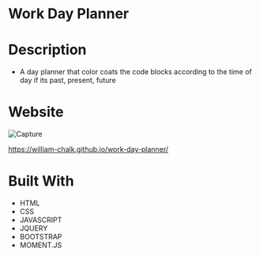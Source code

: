 # Work Day Planner

# Description
- A day planner that color coats the code blocks according to the time of day if its past, present, future

# Website
![Capture](https://user-images.githubusercontent.com/108630160/187808798-be6d116b-8a34-4322-9d5e-a037c556fc77.JPG)

https://william-chalk.github.io/work-day-planner/
# Built With
- HTML
- CSS
- JAVASCRIPT
- JQUERY
- BOOTSTRAP
- MOMENT.JS
